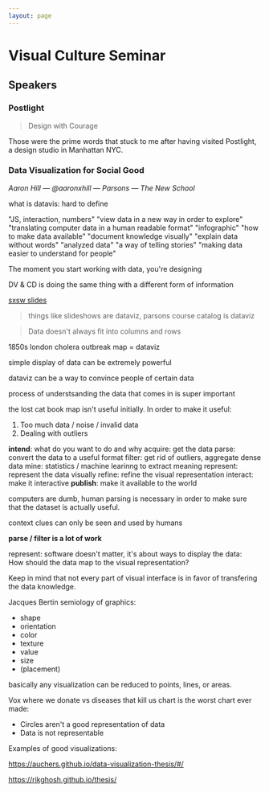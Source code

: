 ```yaml
---
layout: page
---
```


# Visual Culture Seminar

## Speakers

### Postlight

> Design with Courage

Those were the prime words that stuck to me after having visited Postlight, a design studio in Manhattan NYC. 

### Data Visualization for Social Good

_Aaron Hill — @aaronxhill — Parsons — The New School_

what is datavis: hard to define

"JS, interaction, numbers"
"view data in a new way in order to explore"
"translating computer data in a human readable format"
"infographic"
"how to make data available"
"document knowledge visually"
"explain data without words"
"analyzed data"
"a way of telling stories"
"making data easier to understand for people"

The moment you start working with data, you're designing

DV & CD is doing the same thing with a different form of information

[sxsw slides](http://aaronhill.nyc/sxswdataviz.pdf)

> things like slideshows are dataviz, parsons course catalog is dataviz

> Data doesn't always fit into columns and rows

1850s london cholera outbreak map = dataviz

simple display of data can be extremely powerful

dataviz can be a way to convince people of certain data

process of understsanding the data that comes in is super important

the lost cat book map isn't useful initially. In order to make it useful:
1. Too much data / noise / invalid data
2. Dealing with outliers

**intend**: what do you want to do and why
acquire: get the data
parse: convert the data to a useful format
filter: get rid of outliers, aggregate dense data
mine: statistics / machine learinng to extract meaning
represent: represent the data visually
refine: refine the visual representation
interact: make it interactive
**publish**: make it available to the world

computers are dumb, human parsing is necessary in order to make sure that the dataset is actually useful.

context clues can only be seen and used by humans

**parse / filter is a lot of work**

represent: software doesn't matter, it's about ways to display the data:  
How should the data map to the visual representation?

Keep in mind that not every part of visual interface is in favor of transfering the data knowledge.

Jacques Bertin semiology of graphics:
* shape
* orientation
* color
* texture
* value
* size
* (placement)

basically any visualization can be reduced to points, lines, or areas.

Vox where we donate vs diseases that kill us chart is the worst chart ever made: 
* Circles aren't a good representation of data
* Data is not representable

Examples of good visualizations:

https://auchers.github.io/data-visualization-thesis/#/

https://rikghosh.github.io/thesis/

